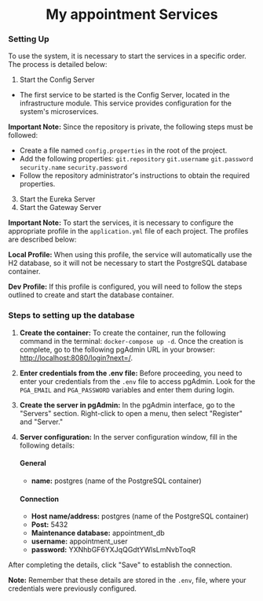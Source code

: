 <h1 align="center">My appointment Services</h1>

### Setting Up
To use the system, it is necessary to start the services in a specific order. The process is detailed below:

1. Start the Config Server
* The first service to be started is the Config Server, located in the infrastructure module. This service provides configuration for the system's microservices.

**Important Note:** Since the repository is private, the following steps must be followed:
* Create a file named `config.properties` in the root of the project.
* Add the following properties:  `git.repository` `git.username` `git.password` `security.name` `security.password`
* Follow the repository administrator's instructions to obtain the required properties.

3. Start the Eureka Server
4. Start the Gateway Server

**Important Note:** To start the services, it is necessary to configure the appropriate profile in the `application.yml` file of each project. The profiles are described below:

**Local Profile:** When using this profile, the service will automatically use the H2 database, so it will not be necessary to start the PostgreSQL database container.

**Dev Profile:** If this profile is configured, you will need to follow the steps outlined to create and start the database container.

### Steps to setting up the database

1. **Create the container:** To create the container, run the following command in the terminal: `docker-compose up -d`. Once the creation is complete, go to the following pgAdmin URL in your browser: [http://localhost:8080/login?next=/](http://localhost:8080/login?next=/).

2. **Enter credentials from the .env file:** Before proceeding, you need to enter your credentials from the `.env` file to access pgAdmin. Look for the `PGA_EMAIL` and `PGA_PASSWORD` variables and enter them during login.

3. **Create the server in pgAdmin:**  In the pgAdmin interface, go to the "Servers" section. Right-click to open a menu, then select "Register" and "Server."

4. **Server configuration:** In the server configuration window, fill in the following details:

   #### General
    - **name:** postgres (name of the PostgreSQL container)

   #### Connection
    - **Host name/address:** postgres (name of the PostgreSQL container)
    - **Post:** 5432
    - **Maintenance database:** appointment_db
    - **username:** appointment_user
    - **password:** YXNhbGF6YXJqQGdtYWlsLmNvbToqR

After completing the details, click "Save" to establish the connection.

**Note:** Remember that these details are stored in the `.env`, file, where your credentials were previously configured.
